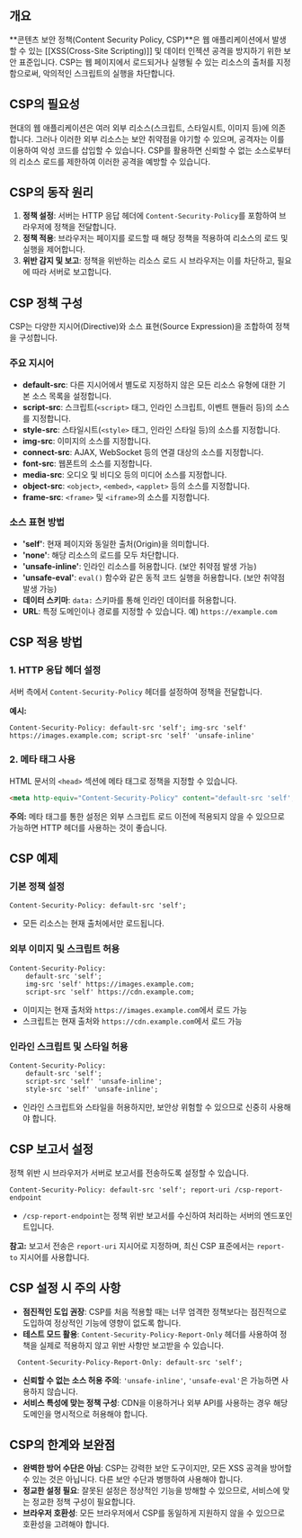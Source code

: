 ## 개요

**콘텐츠 보안 정책(Content Security Policy, CSP)**은 웹 애플리케이션에서 발생할 수 있는 [[XSS(Cross-Site Scripting)]] 및 데이터 인젝션 공격을 방지하기 위한 보안 표준입니다. CSP는 웹 페이지에서 로드되거나 실행될 수 있는 리소스의 출처를 지정함으로써, 악의적인 스크립트의 실행을 차단합니다.

## CSP의 필요성

현대의 웹 애플리케이션은 여러 외부 리소스(스크립트, 스타일시트, 이미지 등)에 의존합니다. 그러나 이러한 외부 리소스는 보안 취약점을 야기할 수 있으며, 공격자는 이를 이용하여 악성 코드를 삽입할 수 있습니다. CSP를 활용하면 신뢰할 수 없는 소스로부터의 리소스 로드를 제한하여 이러한 공격을 예방할 수 있습니다.

## CSP의 동작 원리

1. **정책 설정**: 서버는 HTTP 응답 헤더에 `Content-Security-Policy`를 포함하여 브라우저에 정책을 전달합니다.
2. **정책 적용**: 브라우저는 페이지를 로드할 때 해당 정책을 적용하여 리소스의 로드 및 실행을 제어합니다.
3. **위반 감지 및 보고**: 정책을 위반하는 리소스 로드 시 브라우저는 이를 차단하고, 필요에 따라 서버로 보고합니다.

## CSP 정책 구성

CSP는 다양한 지시어(Directive)와 소스 표현(Source Expression)을 조합하여 정책을 구성합니다.

### 주요 지시어

- **default-src**: 다른 지시어에서 별도로 지정하지 않은 모든 리소스 유형에 대한 기본 소스 목록을 설정합니다.
- **script-src**: 스크립트(`<script>` 태그, 인라인 스크립트, 이벤트 핸들러 등)의 소스를 지정합니다.
- **style-src**: 스타일시트(`<style>` 태그, 인라인 스타일 등)의 소스를 지정합니다.
- **img-src**: 이미지의 소스를 지정합니다.
- **connect-src**: AJAX, WebSocket 등의 연결 대상의 소스를 지정합니다.
- **font-src**: 웹폰트의 소스를 지정합니다.
- **media-src**: 오디오 및 비디오 등의 미디어 소스를 지정합니다.
- **object-src**: `<object>`, `<embed>`, `<applet>` 등의 소스를 지정합니다.
- **frame-src**: `<frame>` 및 `<iframe>`의 소스를 지정합니다.

### 소스 표현 방법

- **'self'**: 현재 페이지와 동일한 출처(Origin)을 의미합니다.
- **'none'**: 해당 리소스의 로드를 모두 차단합니다.
- **'unsafe-inline'**: 인라인 리소스를 허용합니다. (보안 취약점 발생 가능)
- **'unsafe-eval'**: `eval()` 함수와 같은 동적 코드 실행을 허용합니다. (보안 취약점 발생 가능)
- **데이터 스키마**: `data:` 스키마를 통해 인라인 데이터를 허용합니다.
- **URL**: 특정 도메인이나 경로를 지정할 수 있습니다. 예) `https://example.com`

## CSP 적용 방법

### 1. HTTP 응답 헤더 설정

서버 측에서 `Content-Security-Policy` 헤더를 설정하여 정책을 전달합니다.

**예시:**

```http
Content-Security-Policy: default-src 'self'; img-src 'self' https://images.example.com; script-src 'self' 'unsafe-inline'
```

### 2. 메타 태그 사용

HTML 문서의 `<head>` 섹션에 메타 태그로 정책을 지정할 수 있습니다.

```html
<meta http-equiv="Content-Security-Policy" content="default-src 'self';">
```

**주의:** 메타 태그를 통한 설정은 외부 스크립트 로드 이전에 적용되지 않을 수 있으므로 가능하면 HTTP 헤더를 사용하는 것이 좋습니다.

## CSP 예제

### 기본 정책 설정

```http
Content-Security-Policy: default-src 'self';
```

- 모든 리소스는 현재 출처에서만 로드됩니다.

### 외부 이미지 및 스크립트 허용

```http
Content-Security-Policy: 
    default-src 'self';
    img-src 'self' https://images.example.com;
    script-src 'self' https://cdn.example.com;
```

- 이미지는 현재 출처와 `https://images.example.com`에서 로드 가능
- 스크립트는 현재 출처와 `https://cdn.example.com`에서 로드 가능

### 인라인 스크립트 및 스타일 허용

```http
Content-Security-Policy: 
    default-src 'self';
    script-src 'self' 'unsafe-inline';
    style-src 'self' 'unsafe-inline';
```

- 인라인 스크립트와 스타일을 허용하지만, 보안상 위험할 수 있으므로 신중히 사용해야 합니다.

## CSP 보고서 설정

정책 위반 시 브라우저가 서버로 보고서를 전송하도록 설정할 수 있습니다.

```http
Content-Security-Policy: default-src 'self'; report-uri /csp-report-endpoint
```

- `/csp-report-endpoint`는 정책 위반 보고서를 수신하여 처리하는 서버의 엔드포인트입니다.

**참고:** 보고서 전송은 `report-uri` 지시어로 지정하며, 최신 CSP 표준에서는 `report-to` 지시어를 사용합니다.

## CSP 설정 시 주의 사항

- **점진적인 도입 권장**: CSP를 처음 적용할 때는 너무 엄격한 정책보다는 점진적으로 도입하여 정상적인 기능에 영향이 없도록 합니다.
- **테스트 모드 활용**: `Content-Security-Policy-Report-Only` 헤더를 사용하여 정책을 실제로 적용하지 않고 위반 사항만 보고받을 수 있습니다.
  
```http
  Content-Security-Policy-Report-Only: default-src 'self';
```
  
- **신뢰할 수 없는 소스 허용 주의**: `'unsafe-inline'`, `'unsafe-eval'`은 가능하면 사용하지 않습니다.
- **서비스 특성에 맞는 정책 구성**: CDN을 이용하거나 외부 API를 사용하는 경우 해당 도메인을 명시적으로 허용해야 합니다.

## CSP의 한계와 보완점

- **완벽한 방어 수단은 아님**: CSP는 강력한 보안 도구이지만, 모든 XSS 공격을 방어할 수 있는 것은 아닙니다. 다른 보안 수단과 병행하여 사용해야 합니다.
- **정교한 설정 필요**: 잘못된 설정은 정상적인 기능을 방해할 수 있으므로, 서비스에 맞는 정교한 정책 구성이 필요합니다.
- **브라우저 호환성**: 모든 브라우저에서 CSP를 동일하게 지원하지 않을 수 있으므로 호환성을 고려해야 합니다.
